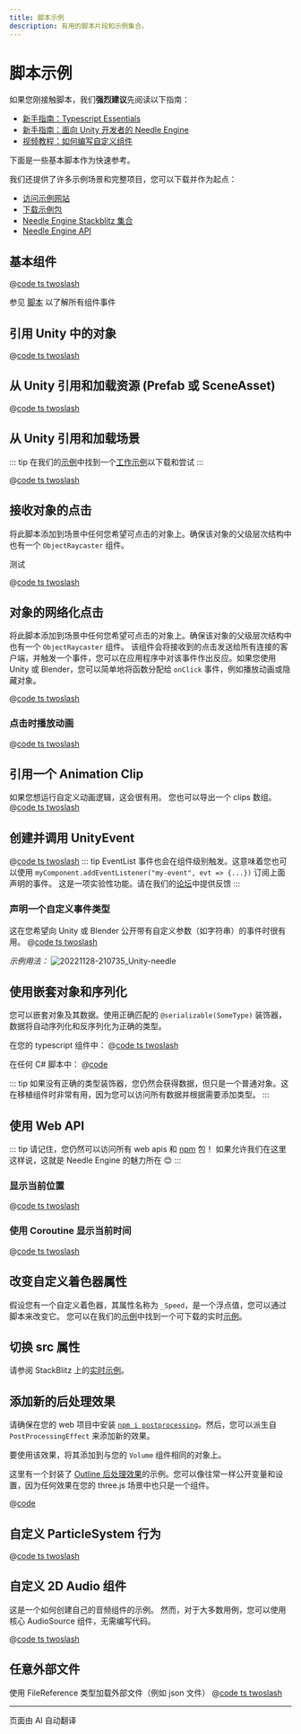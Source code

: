 ```yaml
---
title: 脚本示例
description: 有用的脚本片段和示例集合。
---
```


# 脚本示例

如果您刚接触脚本，我们**强烈建议**先阅读以下指南：

- [新手指南：Typescript Essentials](./getting-started/typescript-essentials.md)
- [新手指南：面向 Unity 开发者的 Needle Engine](./getting-started/for-unity-developers.md)
- [视频教程：如何编写自定义组件](https://youtu.be/uf5UK0bLHlY?si=82U_2L4n2V7XL7RJ)

下面是一些基本脚本作为快速参考。

我们还提供了许多示例场景和完整项目，您可以下载并作为起点：
- [访问示例网站](https://engine.needle.tools/samples?utm_source=needle_docs&utm_content=scripting_examples)
- [下载示例包](https://engine.needle.tools/downloads/unity/samples)
- [Needle Engine Stackblitz 集合](https://stackblitz.com/@marwie/collections/needle-engine)
- [Needle Engine API](https://engine.needle.tools/api)

## 基本组件
<stackblitz file="@code/basic-component.ts"></stackblitz>
@[code ts twoslash](@code/basic-component.ts)

参见 [脚本](scripting#lifecycle-methods) 以了解所有组件事件

## 引用 Unity 中的对象
@[code ts twoslash](@code/component-object-reference.ts)

## 从 Unity 引用和加载资源 (Prefab 或 SceneAsset)
@[code ts twoslash](@code/component-prefab.ts)

## 从 Unity 引用和加载场景
::: tip
在我们的[示例](https://engine.needle.tools/samples/multi-scenes-(dynamic-loading))中找到一个[工作示例](https://engine.needle.tools/samples/multi-scenes-(dynamic-loading))以下载和尝试
:::

@[code ts twoslash](@code/component-scene.ts)

## 接收对象的点击
将此脚本添加到场景中任何您希望可点击的对象上。确保该对象的父级层次结构中也有一个 `ObjectRaycaster` 组件。

<stackblitz file="@code/component-click.ts">
测试
</stackblitz>

@[code ts twoslash](@code/component-click.ts)


## 对象的网络化点击

将此脚本添加到场景中任何您希望可点击的对象上。确保该对象的父级层次结构中也有一个 `ObjectRaycaster` 组件。
该组件会将接收到的点击发送给所有连接的客户端，并触发一个事件，您可以在应用程序中对该事件作出反应。如果您使用 Unity 或 Blender，您可以简单地将函数分配给 `onClick` 事件，例如播放动画或隐藏对象。

@[code ts twoslash](@code/component-click-networking.ts)

### 点击时播放动画
@[code ts twoslash](@code/component-animation-onclick.ts)

## 引用一个 Animation Clip
如果您想运行自定义动画逻辑，这会很有用。
您也可以导出一个 clips 数组。
@[code ts twoslash](@code/component-animationclip.ts)


## 创建并调用 UnityEvent

@[code ts twoslash](@code/component-unityevent.ts)
::: tip
EventList 事件也会在组件级别触发。这意味着您也可以使用 ``myComponent.addEventListener("my-event", evt => {...})`` 订阅上面声明的事件。
这是一项实验性功能。请在我们的[论坛](https://forum.needle.tools/?utm_source=needle_docs&utm_content=content)中提供反馈
:::


### 声明一个自定义事件类型
这在您希望向 Unity 或 Blender 公开带有自定义参数（如字符串）的事件时很有用。
@[code ts twoslash](@code/component-customevent.ts)

_示例用法：_
![20221128-210735_Unity-needle](https://user-images.githubusercontent.com/2693840/204370950-4c89b877-90d7-4e6f-8266-3352e6da16f4.png)

## 使用嵌套对象和序列化

您可以嵌套对象及其数据。使用正确匹配的 `@serializable(SomeType)` 装饰器，数据将自动序列化和反序列化为正确的类型。

在您的 typescript 组件中：
@[code ts twoslash](@code/component-nested-serialization.ts)

在任何 C# 脚本中：
@[code](@code/component-nested-serialization-cs.cs)

::: tip
如果没有正确的类型装饰器，您仍然会获得数据，但只是一个普通对象。这在移植组件时非常有用，因为您可以访问所有数据并根据需要添加类型。
:::

## 使用 Web API
::: tip
请记住，您仍然可以访问所有 web apis 和 [npm](https://npmjs.org) 包！
如果允许我们在这里这样说，这就是 Needle Engine 的魅力所在 😊
:::

### 显示当前位置
@[code ts twoslash](@code/component-location.ts)

### 使用 Coroutine 显示当前时间
@[code ts twoslash](@code/component-time.ts)

<video-embed src="./videos/component-time.mp4" limit_height />


## 改变自定义着色器属性

假设您有一个自定义着色器，其属性名称为 `_Speed`，是一个浮点值，您可以通过脚本来改变它。
您可以在我们的[示例](https://engine.needle.tools/samples/shaders/)中找到一个可下载的实时[示例](https://engine.needle.tools/samples/shaders/)。

<!-- SAMPLE modify custom shader material property -->


## 切换 src 属性

请参阅 StackBlitz 上的[实时示例](https://stackblitz.com/edit/needle-engine-cycle-src?file=index.html)。


## 添加新的后处理效果

请确保在您的 web 项目中安装 [`npm i postprocessing`](https://github.com/pmndrs/postprocessing)。然后，您可以派生自 `PostProcessingEffect` 来添加新的效果。

要使用该效果，将其添加到与您的 `Volume` 组件相同的对象上。

这里有一个封装了 [Outline 后处理效果](https://pmndrs.github.io/postprocessing/public/demo/#outline)的示例。您可以像往常一样公开变量和设置，因为任何效果在您的 three.js 场景中也只是一个组件。

@[code](@code/custom-post-effect.ts)


## 自定义 ParticleSystem 行为


@[code ts twoslash](@code/custom-particle-system-behaviour.ts)


## 自定义 2D Audio 组件

这是一个如何创建自己的音频组件的示例。
然而，对于大多数用例，您可以使用核心 AudioSource 组件，无需编写代码。

@[code ts twoslash](@code/component-2d-audio.ts)


## 任意外部文件

使用 FileReference 类型加载外部文件（例如 json 文件）
@[code ts twoslash](@code/component-filereference.ts)

<!-- SAMPLE receive click from HTML button
## 在组件中接收 HTML 元素的点击
-->



<!-- SAMPLE disable environment light
## 禁用环境光
-->


<!-- SAMPLE using mediapipe with hands
## 使用 mediapipe 包用手控制 3D 场景
确保安装 mediapipe 包。访问下面的 github 链接以查看完整的项目设置。
在这里[实时尝试](https://engine.needle.tools/samples/mediapipe-hands/) - 需要摄像头/相机
-->


<!-- SAMPLE Change Color On Collision
## 碰撞时改变颜色
-->

<!-- SAMPLE Physics Trigger Relay
## 物理触发器中继
使用对象的物理触发器方法触发事件
-->

<!-- SAMPLE Auto Reset
## 自动重置
当对象离开物理触发器时自动重置其位置
-->

<!-- SAMPLE Play Audio On Collision
## 碰撞时播放音频
-->

<!-- SAMPLE Set Random Color
## 设置随机颜色
在开始时随机化对象的颜色。注意，材质在 `start` 方法中会被克隆
-->

<!-- SAMPLE Timed Spawn
## 按时间间隔生成对象
-->

---
页面由 AI 自动翻译